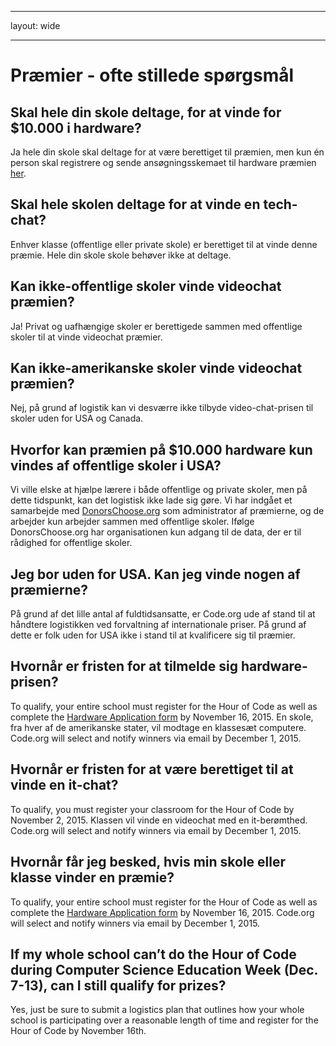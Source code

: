 * * *

layout: wide

* * *

# Præmier - ofte stillede spørgsmål

## Skal hele din skole deltage, for at vinde for $10.000 i hardware?

Ja hele din skole skal deltage for at være berettiget til præmien, men kun én person skal registrere og sende ansøgningsskemaet til hardware præmien [ her](<%= hoc_uri('/prizes') %>).

## Skal hele skolen deltage for at vinde en tech-chat?

Enhver klasse (offentlige eller private skole) er berettiget til at vinde denne præmie. Hele din skole skole behøver ikke at deltage.

## Kan ikke-offentlige skoler vinde videochat præmien?

Ja! Privat og uafhængige skoler er berettigede sammen med offentlige skoler til at vinde videochat præmier.

## Kan ikke-amerikanske skoler vinde videochat præmien?

Nej, på grund af logistik kan vi desværre ikke tilbyde video-chat-prisen til skoler uden for USA og Canada.

## Hvorfor kan præmien på $10.000 hardware kun vindes af offentlige skoler i USA?

Vi ville elske at hjælpe lærere i både offentlige og private skoler, men på dette tidspunkt, kan det logistisk ikke lade sig gøre. Vi har indgået et samarbejde med [DonorsChoose.org](http://donorschoose.org) som administrator af præmierne, og de arbejder kun arbejder sammen med offentlige skoler. Ifølge DonorsChoose.org har organisationen kun adgang til de data, der er til rådighed for offentlige skoler.

## Jeg bor uden for USA. Kan jeg vinde nogen af præmierne?

På grund af det lille antal af fuldtidsansatte, er Code.org ude af stand til at håndtere logistikken ved forvaltning af internationale priser. På grund af dette er folk uden for USA ikke i stand til at kvalificere sig til præmier.

## Hvornår er fristen for at tilmelde sig hardware-prisen?

To qualify, your entire school must register for the Hour of Code as well as complete the [Hardware Application form](<%= hoc_uri('/prizes') %>) by November 16, 2015. En skole, fra hver af de amerikanske stater, vil modtage en klassesæt computere. Code.org will select and notify winners via email by December 1, 2015.

## Hvornår er fristen for at være berettiget til at vinde en it-chat?

To qualify, you must register your classroom for the Hour of Code by November 2, 2015. Klassen vil vinde en videochat med en it-berømthed. Code.org will select and notify winners via email by December 1, 2015.

## Hvornår får jeg besked, hvis min skole eller klasse vinder en præmie?

To qualify, your entire school must register for the Hour of Code as well as complete the [Hardware Application form](<%= hoc_uri('/prizes') %>) by November 16, 2015. Code.org will select and notify winners via email by December 1, 2015.

## If my whole school can’t do the Hour of Code during Computer Science Education Week (Dec. 7-13), can I still qualify for prizes?

Yes, just be sure to submit a logistics plan that outlines how your whole school is participating over a reasonable length of time and register for the Hour of Code by November 16th.